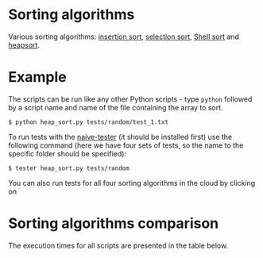 # Sorting algorithms

Various sorting algorithms: [insertion sort](https://en.wikipedia.org/wiki/Insertion_sort), [selection sort](https://en.wikipedia.org/wiki/Selection_sort), [Shell sort](https://en.wikipedia.org/wiki/Shellsort) and [heapsort](https://en.wikipedia.org/wiki/Heapsort).

# Example

The scripts can be run like any other Python scripts - type `python` followed by a script name and name of the file containing the array to sort.

~~~
$ python heap_sort.py tests/random/test_1.txt
~~~

To run tests with the [naive-tester](https://github.com/FilippSolovev/naive-tester) (it should be installed first) use the following command (here we have four sets of tests, so the name to the specific folder should be specified):

~~~
$ tester heap_sort.py tests/random
~~~

You can also run tests for all four sorting algorithms in the cloud by clicking on []()

# Sorting algorithms comparison

The execution times for all scripts are presented in the table below.
